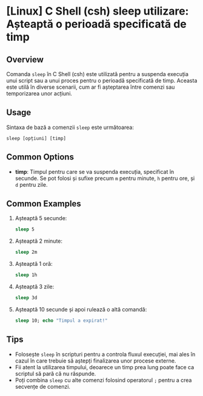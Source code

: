 # [Linux] C Shell (csh) sleep utilizare: Așteaptă o perioadă specificată de timp

## Overview
Comanda `sleep` în C Shell (csh) este utilizată pentru a suspenda execuția unui script sau a unui proces pentru o perioadă specificată de timp. Aceasta este utilă în diverse scenarii, cum ar fi așteptarea între comenzi sau temporizarea unor acțiuni.

## Usage
Sintaxa de bază a comenzii `sleep` este următoarea:

```
sleep [opțiuni] [timp]
```

## Common Options
- **timp**: Timpul pentru care se va suspenda execuția, specificat în secunde. Se pot folosi și sufixe precum `m` pentru minute, `h` pentru ore, și `d` pentru zile.

## Common Examples
1. Așteaptă 5 secunde:
   ```csh
   sleep 5
   ```

2. Așteaptă 2 minute:
   ```csh
   sleep 2m
   ```

3. Așteaptă 1 oră:
   ```csh
   sleep 1h
   ```

4. Așteaptă 3 zile:
   ```csh
   sleep 3d
   ```

5. Așteaptă 10 secunde și apoi rulează o altă comandă:
   ```csh
   sleep 10; echo "Timpul a expirat!"
   ```

## Tips
- Folosește `sleep` în scripturi pentru a controla fluxul execuției, mai ales în cazul în care trebuie să aștepți finalizarea unor procese externe.
- Fii atent la utilizarea timpului, deoarece un timp prea lung poate face ca scriptul să pară că nu răspunde.
- Poți combina `sleep` cu alte comenzi folosind operatorul `;` pentru a crea secvențe de comenzi.